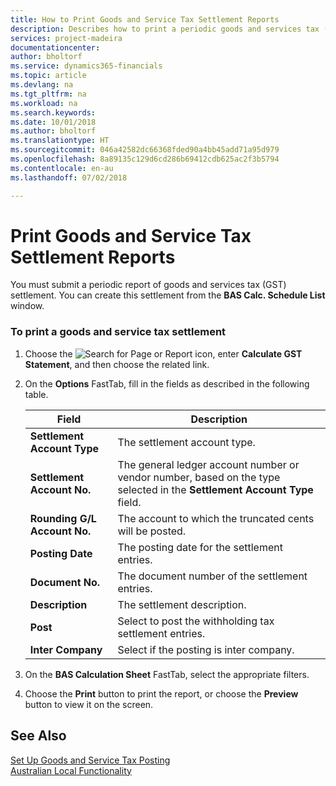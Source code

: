 ```yaml
---
title: How to Print Goods and Service Tax Settlement Reports
description: Describes how to print a periodic goods and services tax (GST) settlement.
services: project-madeira
documentationcenter: 
author: bholtorf
ms.service: dynamics365-financials
ms.topic: article
ms.devlang: na
ms.tgt_pltfrm: na
ms.workload: na
ms.search.keywords: 
ms.date: 10/01/2018
ms.author: bholtorf
ms.translationtype: HT
ms.sourcegitcommit: 046a42582dc66368fded90a4bb45add71a95d979
ms.openlocfilehash: 8a89135c129d6cd286b69412cdb625ac2f3b5794
ms.contentlocale: en-au
ms.lasthandoff: 07/02/2018

---
```

# <a name="print-goods-and-service-tax-settlement-reports"></a>Print Goods and Service Tax Settlement Reports
You must submit a periodic report of goods and services tax (GST) settlement. You can create this settlement from the **BAS Calc. Schedule List** window.  

### <a name="to-print-a-goods-and-service-tax-settlement"></a>To print a goods and service tax settlement  
1.  Choose the ![Search for Page or Report](../../media/ui-search/search_small.png "Search for Page or Report icon") icon, enter **Calculate GST Statement**, and then choose the related link.  
2. On the **Options** FastTab, fill in the fields as described in the following table.  

    |Field|Description|  
    |---------------------------------|---------------------------------------|  
    |**Settlement Account Type**|The settlement account type.|  
    |**Settlement Account No.**|The general ledger account number or vendor number, based on the type selected in the **Settlement Account Type** field.|  
    |**Rounding G/L Account No.**|The account to which the truncated cents will be posted.|  
    |**Posting Date**|The posting date for the settlement entries.|  
    |**Document No.**|The document number of the settlement entries.|  
    |**Description**|The settlement description.|  
    |**Post**|Select to post the withholding tax settlement entries.|  
    |**Inter Company**|Select if the posting is inter company.|  

3. On the **BAS Calculation Sheet** FastTab, select the appropriate filters.  
4. Choose the **Print** button to print the report, or choose the **Preview** button to view it on the screen.  

## <a name="see-also"></a>See Also  
[Set Up Goods and Service Tax Posting](how-to-set-up-goods-and-service-tax-posting.md)   
[Australian Local Functionality](australia-local-functionality.md)  

